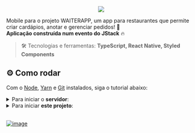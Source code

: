 <div align="center"> <img src="https://user-images.githubusercontent.com/69374340/212697368-5eff469f-bbd8-4a96-80ba-e539367e1a20.png" /> </div>

Mobile para o projeto WAITERAPP, um app para restaurantes que permite criar cardápios, anotar e gerenciar pedidos! 🍕 <br>
**Aplicação construída num evento do JStack** :fire:

> :hammer_and_wrench: Tecnologias e ferramentas: **TypeScript, React Native, Styled Components**

## :gear: Como rodar

Com o [Node](https://nodejs.org/en/), [Yarn](https://yarnpkg.com/) e [Git](https://git-scm.com/) instalados, siga o tutorial abaixo:

<details>
 <summary>Para iniciar o <b>servidor</b>:</summary>
 <br>

```bash
# Clone o repositório do servidor
$ git clone https://github.com/MariaGabrielaReis/jstack-waiterapp-api.git

# Instale as dependências do projeto, assim como suas tipagens
$ yarn

# Execute a aplicação
$ yarn dev

# O site inciará na porta:3333 - acesse http://localhost:3333
```

</details>

<details>
 <summary>Para iniciar <b>este projeto</b>:</summary>
 <br>

```bash
# Clone esse repositório
$ git clone https://github.com/MariaGabrielaReis/jstack-waiterapp-mobile.git

# Instale as dependências do projeto, assim como suas tipagens
$ yarn

# Execute a aplicação
$ expo start
```
Use um emulador ou leia o QRCode do terminal por um dispositivo físico <br>
**OBS.:** o device físico precisa ter o app "Expo Go" e estar na mesma rede que seu computador

</details>

<br>

[![image](https://img.shields.io/badge/✨%20Maria%20Gabriela%20Reis,%202023-LinkedIn-009973?style=flat-square)](https://www.linkedin.com/in/mariagabrielareis/)
